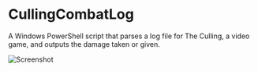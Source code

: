 # CullingCombatLog

A Windows PowerShell script that parses a log file for The Culling, a video game, and outputs the damage taken or given.

![Screenshot](http://i.imgur.com/Aao4fDz.png)
